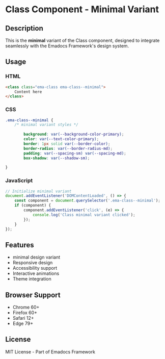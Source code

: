 # Class Component - Minimal Variant

## Description
This is the **minimal** variant of the Class component, designed to integrate seamlessly with the Emadocs Framework's design system.

## Usage

### HTML
```html
<class class="ema-class ema-class--minimal">
    Content here
</class>
```

### CSS
```css
.ema-class--minimal {
    /* minimal variant styles */
    
        background: var(--background-color-primary);
        color: var(--text-color-primary);
        border: 1px solid var(--border-color);
        border-radius: var(--border-radius-md);
        padding: var(--spacing-sm) var(--spacing-md);
        box-shadow: var(--shadow-sm);
    
}
```

### JavaScript
```javascript
// Initialize minimal variant
document.addEventListener('DOMContentLoaded', () => {
    const component = document.querySelector('.ema-class--minimal');
    if (component) {
        component.addEventListener('click', (e) => {
            console.log('Class minimal variant clicked');
        });
    }
});
```

## Features
- minimal design variant
- Responsive design
- Accessibility support
- Interactive animations
- Theme integration

## Browser Support
- Chrome 60+
- Firefox 60+
- Safari 12+
- Edge 79+

## License
MIT License - Part of Emadocs Framework
